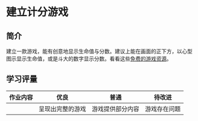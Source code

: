 # 建立计分游戏

## 简介

建立一款游戏，能有创意地显示生命值与分数。建议上能在画面的正下方，以心型图示显示生命值，或是斗大的数字显示分数。看看这些[免费的游戏资源](https://www.kenney.nl/)。

## 学习评量

| 作业内容 | 优良             | 普通             | 待改进       |
| -------- | ---------------- | ---------------- | ------------ |
|          | 呈现出完整的游戏 | 游戏提供部分内容 | 游戏存在问题 |
